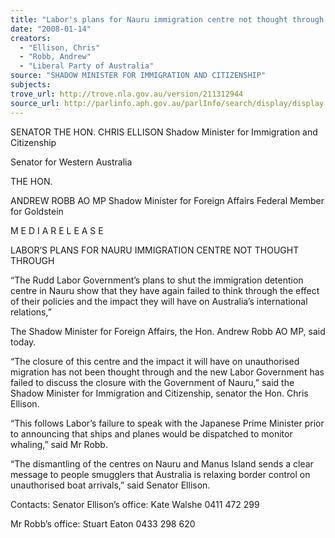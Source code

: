 ```yaml
---
title: "Labor's plans for Nauru immigration centre not thought through."
date: "2008-01-14"
creators:
  - "Ellison, Chris"
  - "Robb, Andrew"
  - "Liberal Party of Australia"
source: "SHADOW MINISTER FOR IMMIGRATION AND CITIZENSHIP"
subjects:
trove_url: http://trove.nla.gov.au/version/211312944
source_url: http://parlinfo.aph.gov.au/parlInfo/search/display/display.w3p;query=Id%3A%22media/pressrel/1DSP6%22
---
```


 

 SENATOR THE HON.  CHRIS ELLISON  Shadow Minister for Immigration and  Citizenship  

 Senator for Western Australia   

 THE HON.  

 ANDREW ROBB AO MP  Shadow Minister for Foreign Affairs  Federal Member for Goldstein 

 

 M  E  D  I  A     R  E  L  E  A  S  E 

 

 

 

 

 LABOR’S PLANS FOR NAURU IMMIGRATION CENTRE NOT THOUGHT  THROUGH   

 

 

 “The Rudd Labor Government’s plans to shut the immigration detention centre  in Nauru show that they have again failed to think through the effect of their  policies and the impact they will have on Australia’s international relations,” 

 The Shadow Minister for Foreign Affairs, the Hon. Andrew Robb AO MP, said  today.   

 “The closure of this centre and the impact it will have on unauthorised  migration has not been thought through and the new Labor Government has  failed to discuss the closure with the Government of Nauru,” said the Shadow  Minister for Immigration and Citizenship, senator the Hon. Chris Ellison.    

 “This follows Labor’s failure to speak with the Japanese Prime Minister prior to  announcing that ships and planes would be dispatched to monitor whaling,”  said Mr Robb.   

 “The dismantling of the centres on Nauru and Manus Island sends a clear  message to people smugglers that Australia is relaxing border control on  unauthorised boat arrivals,” said Senator Ellison.  

 

 

 

 

 

 

 

 

 Contacts:  Senator Ellison’s office:  Kate Walshe   0411 472 299 

 Mr Robb’s office:   Stuart Eaton   0433 298 620 

